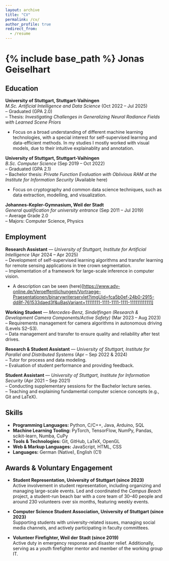 ```yaml
---
layout: archive
title: "CV"
permalink: /cv/
author_profile: true
redirect_from:
  - /resume
---
```


{% include base_path %}
Jonas Geiselhart
================

Education
---------

**University of Stuttgart, Stuttgart-Vaihingen**  
*M.Sc. Artificial Intelligence and Data Science* (Oct 2022 – Jul 2025)  
– Graduated (GPA 2.0)  
– Thesis: *Investigating Challenges in Generalizing Neural Radiance Fields with Learned Scene Priors*  
- Focus on a broad understanding of different machine learning technologies, with a special interest for self-supervised learning and data-efficient methods. In my studies I mostly worked with visual models, due to their intuitive explainablity and annotation.

**University of Stuttgart, Stuttgart-Vaihingen**  
*B.Sc. Computer Science* (Sep 2019 – Oct 2022)  
– Graduated (GPA 2.1)  
– Bachelor thesis: *Private Function Evaluation with Oblivious RAM at the Institute for Information Security* (Available here)  
- Focus on cryptography and common data science techniques, such as data extraction, modelling, and visualization.

**Johannes-Kepler-Gymnasium, Weil der Stadt**  
*General qualification for university entrance* (Sep 2011 – Jul 2019)  
– Average Grade 2.0  
– Majors: Computer Science, Physics  

Employment
----------

**Research Assistant** — *University of Stuttgart, Institute for Artificial Intelligence* (Apr 2024 – Apr 2025)  
– Development of self-supervised learning algorithms and transfer learning for remote sensing applications in tree crown segmentation.  
– Implementation of a framework for large-scale inference in computer vision.  
- A description can be seen (here)[https://www.adv-online.de/Veroeffentlichungen/Vortraege-Praesentationen/binarywriterservlet?imgUid=fca5b0ef-24b0-2915-dd8f-761533daed3f&uBasVariant=11111111-1111-1111-1111-111111111111]

**Working Student** — *Mercedes-Benz, Sindelfingen (Research & Development Camera Components/Active Safety)* (Mar 2023 – Aug 2023)  
– Requirements management for camera algorithms in autonomous driving (Levels S2–S3).  
– Data management and transfer to ensure quality and reliability after test drives.  

**Research & Student Assistant** — *University of Stuttgart, Institute for Parallel and Distributed Systems* (Apr – Sep 2022 & 2024)  
– Tutor for process and data modeling.  
– Evaluation of student performance and providing feedback.  

**Student Assistant** — *University of Stuttgart, Institute for Information Security* (Apr 2021 – Sep 2021)  
– Conducting supplementary sessions for the Bachelor lecture series.  
– Teaching and explaining fundamental computer science concepts (e.g., Git and LaTeX).  

Skills
------

- **Programming Languages:** Python, C/C++, Java, Arduino, SQL  
- **Machine Learning Tooling:** PyTorch, TensorFlow, NumPy, Pandas, scikit-learn, Numba, CuPy  
- **Tools & Technologies:** Git, GitHub, LaTeX, OpenGL  
- **Web & Markup Languages:** JavaScript, HTML, CSS  
- **Languages:** German (Native), English (C1)  

Awards & Voluntary Engagement
-----------------------------

- **Student Representation, University of Stuttgart (since 2023)**  
  Active involvement in student representation, including organizing and managing large-scale events. Led and coordinated the *Campus Beach* project, a student-run beach bar with a core team of 30–40 people and around 230 volunteers over six months, featuring weekly events.  

- **Computer Science Student Association, University of Stuttgart (since 2023)**  
  Supporting students with university-related issues, managing social media channels, and actively participating in faculty committees.  

- **Volunteer Firefighter, Weil der Stadt (since 2019)**  
  Active duty in emergency response and disaster relief. Additionally, serving as a youth firefighter mentor and member of the working group IT.  
